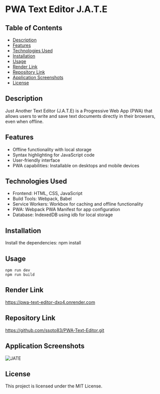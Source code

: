 # PWA Text Editor J.A.T.E

## Table of Contents  
- [Description](#description)
- [Features](#features)
- [Technologies Used](#technologies-used)
- [Installation](#installation)
- [Usage](#usage)
- [Render Link](#render-link)  
- [Repository Link](#repository-link)
- [Application Screenshots](#application-screenshot)
- [License](#license)   


## Description    
Just Another Text Editor (J.A.T.E) is a Progressive Web App (PWA) that allows users to write and save text documents directly in their browsers, even when offline.   

## Features  
* Offline functionality with local storage  
* Syntax highlighting for JavaScript code  
* User-friendly interface  
* PWA capabilities: Installable on desktops and mobile devices  

## Technologies Used  
- Frontend: HTML, CSS, JavaScript  
- Build Tools: Webpack, Babel  
- Service Workers: Workbox for caching and offline functionality  
- PWA: Webpack PWA Manifest for app configuration  
- Database: IndexedDB using idb for local storage  

## Installation   
Install the dependencies:
npm install  

## Usage  
`npm run dev`  
`npm run build`  

## Render Link    
https://pwa-text-editor-dxo4.onrender.com  

## Repository Link  
https://github.com/ssoto83/PWA-Text-Editor.git  

## Application Screenshots  
![JATE](./Develop/assets/users-route.png)    

## License  
This project is licensed under the MIT License.   
